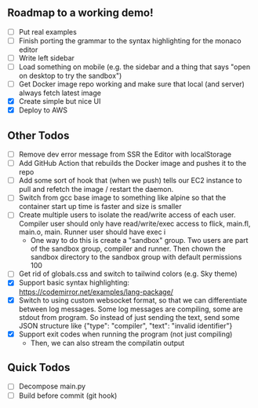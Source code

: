 ## Roadmap to a working demo!

- [ ] Put real examples
- [ ] Finish porting the grammar to the syntax highlighting for the monaco editor
- [ ] Write left sidebar
- [ ] Load something on mobile (e.g. the sidebar and a thing that says "open on desktop to try the sandbox")
- [ ] Get Docker image repo working and make sure that local (and server) always fetch latest image
- [x] Create simple but nice UI
- [x] Deploy to AWS

## Other Todos

- [ ] Remove dev error message from SSR the Editor with localStorage
- [ ] Add GitHub Action that rebuilds the Docker image and pushes it to the repo
- [ ] Add some sort of hook that (when we push) tells our EC2 instance to pull
    and refetch the image / restart the daemon.
- [ ] Switch from gcc base image to something like alpine so that the container start up time is faster and size is smaller
- [ ] Create multiple users to isolate the read/write access of each user. Compiler user should only have read/write/exec access to flick, main.fl, main.o, main. Runner user should have exec i
  - One way to do this is create a "sandbox" group. Two users are part of the sandbox group, compiler and runner. Then chown the sandbox directory to the sandbox group with default permissions 100
- [ ] Get rid of globals.css and switch to tailwind colors (e.g. Sky theme)
- [x] Support basic syntax highlighting: https://codemirror.net/examples/lang-package/
- [x] Switch to using custom websocket format, so that we can differentiate between log messages. Some log messages are compiling, some are stdout from program. So instead of just sending the text, send some JSON structure like {"type": "compiler", "text": "invalid identifier"}
- [x] Support exit codes when running the program (not just compiling)
  - Then, we can also stream the compilatin output

## Quick Todos

- [ ] Decompose main.py
- [ ] Build before commit (git hook)
